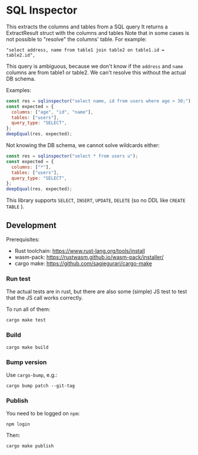 # SQL Inspector

This extracts the columns and tables from a SQL query
It returns a ExtractResult struct with the columns and tables
Note that in some cases is not possible to "resolve" the columns' table.
For example:

```
"select address, name from table1 join table2 on table1.id = table2.id",
```

This query is ambiguous, because we don't know if the `address` and `name` columns are
from table1 or table2. We can't resolve this without the actual DB schema.

Examples:

```javascript
const res = sqlinspector("select name, id from users where age > 30;");
const expected = {
  columns: ["age", "id", "name"],
  tables: ["users"],
  query_type: "SELECT",
};
deepEqual(res, expected);
```

Not knowing the DB schema, we cannot solve wildcards either:

```javascript
const res = sqlinspector("select * from users u");
const expected = {
  columns: ["*"],
  tables: ["users"],
  query_type: "SELECT",
};
deepEqual(res, expected);
```

This library supports `SELECT`, `INSERT`, `UPDATE`, `DELETE` (so no DDL like `CREATE TABLE` ).

## Development

Prerequisites:

- Rust toolchain: https://www.rust-lang.org/tools/install
- wasm-pack: https://rustwasm.github.io/wasm-pack/installer/
- cargo make: https://github.com/sagiegurari/cargo-make

### Run test

The actual tests are in rust, but there are also some (simple) JS test to test that the JS call works correctly.

To run all of them:

```
cargo make test
```

### Build

```
cargo make build
```

### Bump version

Use `cargo-bump`, e.g.:

```
cargo bump patch --git-tag
```

### Publish

You need to be logged on `npm`:

```
npm login
```

Then:

```
cargo make publish
```
